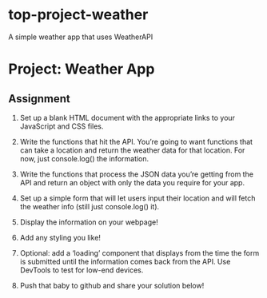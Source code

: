# top-project-weather
A simple weather app that uses WeatherAPI

# Project: Weather App

## Assignment

1. Set up a blank HTML document with the appropriate links to your JavaScript and CSS files.

1. Write the functions that hit the API. You’re going to want functions that can take a location and return the weather data for that location. For now, just console.log() the information.

1. Write the functions that process the JSON data you’re getting from the API and return an object with only the data you require for your app.

1. Set up a simple form that will let users input their location and will fetch the weather info (still just console.log() it).

1. Display the information on your webpage!

1. Add any styling you like!

1. Optional: add a ‘loading’ component that displays from the time the form is submitted until the information comes back from the API. Use DevTools to test for low-end devices.

1. Push that baby to github and share your solution below!